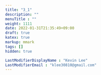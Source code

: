 ```yaml
---
title: "3_1"
description: ""
menuTitle : ""
weight: 1111
date: 2022-01-31T21:35:49+09:00
draft: true
katex: true
markup: mmark
tags: []
hidden: true

LastModifierDisplayName : "Kevin Lee"
LastModifierEmail : "klee30810@gmail.com"
---
```


